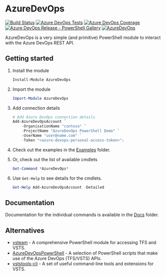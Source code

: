 # AzureDevOps

[![Build Status](https://dev.azure.com/azuredevops-powershell/azuredevops-powershell/_apis/build/status/azuredevops-powershell-ci)](https://dev.azure.com/azuredevops-powershell/azuredevops-powershell/_build/latest?definitionId=1)
[![Azure DevOps Tests](https://img.shields.io/azure-devops/tests/azuredevops-powershell/azuredevops-powershell/1.svg
)](https://dev.azure.com/azuredevops-powershell/azuredevops-powershell/_build/latest?definitionId=1)
[![Azure DevOps Coverage](https://img.shields.io/azure-devops/coverage/azuredevops-powershell/azuredevops-powershell/1.svg
)](https://dev.azure.com/azuredevops-powershell/azuredevops-powershell/_build/latest?definitionId=1)
[![Azure DevOps Release - PowerShell Gallery](https://vsrm.dev.azure.com/azuredevops-powershell/_apis/public/Release/badge/4d81da9c-b02f-4f9a-8775-c8444d950246/1/1)](https://dev.azure.com/azuredevops-powershell/azuredevops-powershell/_release/)
[![AzureDevOps](https://img.shields.io/powershellgallery/v/AzureDevOps.svg)](https://www.powershellgallery.com/packages/AzureDevOps)

AzureDevOps is a very simple (and primitive) PowerShell module to interact with the Azure DevOps REST API.

## Getting started

1. Install the module

   ```powershell
   Install-Module AzureDevOps
   ```

2. Import the module

   ```powershell
   Import-Module AzureDevOps
   ```

3. Add connection details

   ```powershell
   # Add Azure DevOps connection details
   Add-AzureDevOpsAccount `
       -OrganisationName "contoso" `
       -ProjectName "AzureDevOps PowerShell Demo" `
       -UserName "user@name.com" `
       -Token "<azure-devops-personal-access-token>";
   ```

4. Check out the examples in the [Examples](https://github.com/mehmetseckin/azuredevops-powershell/tree/master/Examples) folder.

5. Or, check out the list of available cmdlets

   ```powershell
   Get-Command *AzureDevOps*
   ```

6. Use `Get-Help` to see details for the cmdlets.

   ```powershell
   Get-Help Add-AzureDevOpsAccount -Detailed
   ```

## Documentation

Documentation for the individual commands is available in the [Docs](https://github.com/mehmetseckin/azuredevops-powershell/blob/master/Docs/AzureDevOps.md) folder.

## Alternatives

* [vsteam](https://github.com/DarqueWarrior/vsteam) - A comprehensive PowerShell module for accessing TFS and VSTS.
* [AzureDevOpsPowerShell](https://github.com/rfennell/AzureDevOpsPowershell) - A selection of PowerShell scripts that make use of the Azure DevOps (TFS/VSTS) APIs.
* [vststools-cli](https://github.com/AssureCare/vststools-cli) - A set of useful command-line tools and extensions for VSTS.
